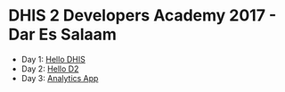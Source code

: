 # DHIS 2 Developers Academy 2017 - Dar Es Salaam

- Day 1: [Hello DHIS](day1-hello-dhis/)
- Day 2: [Hello D2](day2-hello-d2/)
- Day 3: [Analytics App](day3-analytics-app/)
